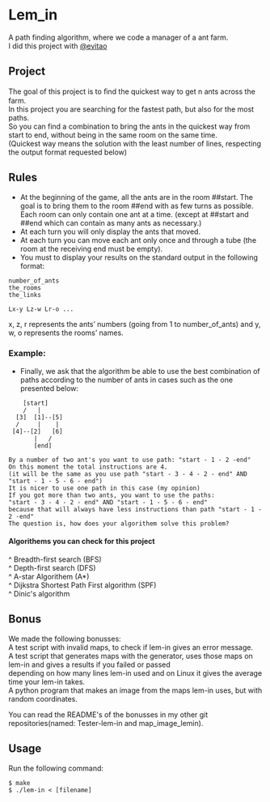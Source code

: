 # Lem_in
A path finding algorithm, where we code a manager of a ant farm.<br>
I did this project with [@evitao](https://github.com/evitao)

## Project

 The goal of this project is to ﬁnd the quickest way to get n ants across the farm.<br>
 In this project you are searching for the fastest path, but also for the most paths.<br>
 So you can find a combination to bring the ants in the quickest way from start to end, without being in the same room on the same time. <br>
 (Quickest way means the solution with the least number of lines, respecting the output format requested below)<br>
 
 ## Rules
 
 * At the beginning of the game, all the ants are in the room ##start.
 The goal is to bring them to the room ##end with as few turns as possible. 
 Each room can only contain one ant at a time. (except at ##start and ##end which can contain as many ants as necessary.)
 * At each turn you will only display the ants that moved.
 * At each turn you can move each ant only once and through a tube (the room at the receiving end must be empty).
 * You must to display your results on the standard output in the following format:
 ```
 number_of_ants 
 the_rooms 
 the_links
 
 Lx-y Lz-w Lr-o ...
```
   x, z, r represents the ants’ numbers (going from 1 to number_of_ants) and y, w, o represents the rooms’ names.
   
### Example:
* Finally, we ask that the algorithm be able to use the best combination of paths according to the number of ants in cases such as the one presented below:
```
    [start] 
    /   | 
  [3]  [1]--[5] 
  /     |    | 
 [4]--[2]   [6] 
       |   / 
       [end]

By a number of two ant's you want to use path: "start - 1 - 2 -end"
On this moment the total instructions are 4. 
(it will be the same as you use path "start - 3 - 4 - 2 - end" AND "start - 1 - 5 - 6 - end")
It is nicer to use one path in this case (my opinion)
If you got more than two ants, you want to use the paths: 
"start - 3 - 4 - 2 - end" AND "start - 1 - 5 - 6 - end" 
because that will always have less instructions than path "start - 1 - 2 -end"
The question is, how does your algorithem solve this problem?
```

#### Algorithems you can check for this project
^ Breadth-first search (BFS)<br>
^ Depth-first search (DFS)<br>
^ A-star Algorithem (A*)<br>
^ Dijkstra Shortest Path First algorithm (SPF)<br>
^ Dinic's algorithm<br>

## Bonus
We made the following bonusses:<br>
A test script with invalid maps, to check if lem-in gives an error message.<br>
A test script that generates maps with the generator, uses those maps on lem-in and gives a results if you failed or passed<br>
depending on how many lines lem-in used and on Linux it gives the average time your lem-in takes.<br>
A python program that makes an image from the maps lem-in uses, but with random coordinates.<br>

You can read the README's of the bonusses in my other git repositories(named: Tester-lem-in and map_image_lemin).

## Usage
Run the following command:
```
$ make
$ ./lem-in < [filename]
```
